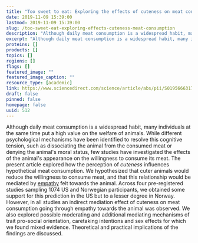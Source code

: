 ```yaml
---
title: "Too sweet to eat: Exploring the effects of cuteness on meat consumption"
date: 2019-11-09 15:39:00
lastmod: 2019-11-09 15:39:00
slug: /too-sweet-eat-exploring-effects-cuteness-meat-consumption
description: "Although daily meat consumption is a widespread habit, many individuals at the same time put a high value on the welfare of animals. While different psychological mechanisms have been identified to resolve this cognitive tension, such as dissociating the animal from the consumed meat or denying the animal’s moral status, few studies have investigated the effects of the animal’s appearance on the willingness to consume its meat. The present article explored how the perception of cuteness influences hypothetical meat consumption."
excerpt: "Although daily meat consumption is a widespread habit, many individuals at the same time put a high value on the welfare of animals. While different psychological mechanisms have been identified to resolve this cognitive tension, such as dissociating the animal from the consumed meat or denying the animal’s moral status, few studies have investigated the effects of the animal’s appearance on the willingness to consume its meat. The present article explored how the perception of cuteness influences hypothetical meat consumption."
proteins: []
products: []
topics: []
regions: []
flags: []
featured_image: ""
featured_image_caption: ""
resource_type: [academic]
link: https://www.sciencedirect.com/science/article/abs/pii/S0195666317306190?via%3Dihub=
draft: false
pinned: false
homepage: false
uuid: 512
---
```

Although daily meat consumption is a widespread habit, many individuals
at the same time put a high value on the welfare of animals. While
different psychological mechanisms have been identified to resolve this
cognitive tension, such as dissociating the animal from the consumed
meat or denying the animal's moral status, few studies have investigated
the effects of the animal's appearance on the willingness to consume its
meat. The present article explored how the perception
of *cuteness* influences hypothetical meat consumption. We hypothesized
that cuter animals would reduce the willingness to consume meat, and
that this relationship would be mediated
by [empathy](https://www.sciencedirect.com/topics/psychology/empathy "Learn more about Empathy from ScienceDirect's AI-generated Topic Pages") felt
towards the animal. Across four pre-registered studies sampling 1074 US
and Norwegian participants, we obtained some support for this prediction
in the US but to a lesser degree in Norway. However, in all studies an
indirect mediation effect of cuteness on meat consumption going through
empathy towards the animal was observed. We also explored possible
moderating and additional mediating mechanisms of trait pro-social
orientation, caretaking intentions and sex effects for which we found
mixed evidence. Theoretical and practical implications of the findings
are discussed.
